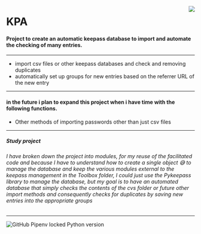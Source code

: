 <p>
<img align = 'right' src="https://i.imgur.com/J1h1OAg.png"></img>
</p>

<h1>KPA</h1>

<h4>Project to create an automatic keepass database to import and automate the checking of many entries.</h4>


-------
- import csv files or other keepass databases and check and removing duplicates
- automatically set up groups for new entries based on the referrer URL of the new entry
-------

<h4>in the future i plan to expand this project when i have time with the following functions.</h4>

- Other methods of importing passwords other than just csv files
--------
<h5>Study project</4> 
<h6>
I have broken down the project into modules,
for my reuse of the facilitated code and because I have to understand how to create a single object 😅
to manage the database and keep the various modules external to the keepass management in the Toolbox folder,
I could just use the Pykeepass library to manage the database,
but my goal is to have an automated database that simply checks the contents of the cvs folder or future other import methods
and consequently checks for duplicates by saving new entries into the appropriate groups
</h6>

--------

![GitHub Pipenv locked Python version](https://img.shields.io/github/pipenv/locked/python-version/Daniele-Polizzi/KPA)
